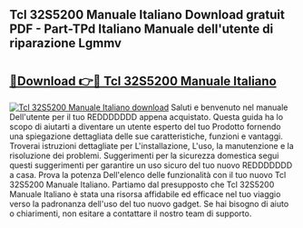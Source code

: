 ## Tcl 32S5200 Manuale Italiano Download gratuit PDF - Part-TPd Italiano Manuale dell'utente di riparazione Lgmmv

# <h2><a href="http://dfgrd19.blite.top/?on=Tcl+32S5200+Manuale+Italiano">🔗Download 👉🔴 Tcl 32S5200 Manuale Italiano</a></h2>

[![Tcl 32S5200 Manuale Italiano download](https://i.imgur.com/lujVjoI.png)](http://dfgrd19.blite.top/?on=Tcl+32S5200+Manuale+Italiano)
Saluti e benvenuto nel manuale Dell'utente per il tuo REDDDDDDD appena acquistato. Questa guida ha lo scopo di aiutarti a diventare un utente esperto del tuo Prodotto fornendo una spiegazione dettagliata delle sue caratteristiche, funzioni e vantaggi. Troverai istruzioni dettagliate per L'installazione, L'uso, la manutenzione e la risoluzione dei problemi. Suggerimenti per la sicurezza domestica segui questi suggerimenti per garantire un uso sicuro del tuo nuovo REDDDDDDD a casa. Prova la potenza Dell'elenco delle funzionalità con il tuo nuovo Tcl 32S5200 Manuale Italiano. Partiamo dal presupposto che Tcl 32S5200 Manuale Italiano è stata una risorsa affidabile ed efficace nel tuo viaggio verso la padronanza dell'uso del tuo nuovo gadget. Se hai bisogno di aiuto o chiarimenti, non esitare a contattare il nostro team di supporto.
